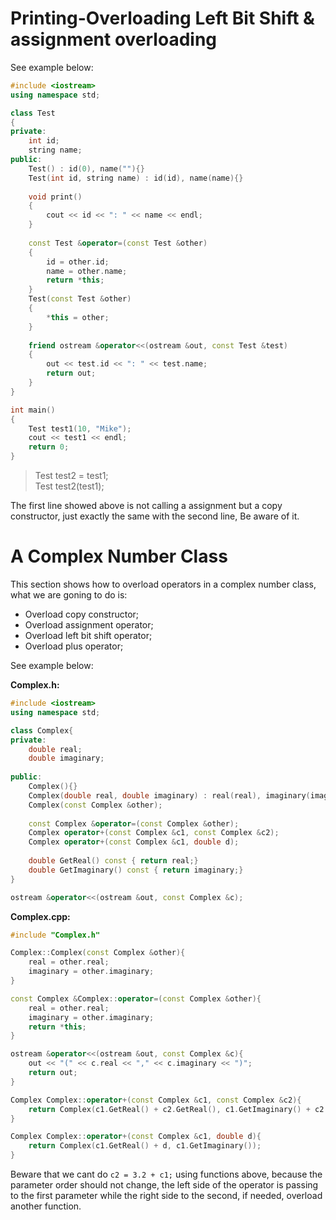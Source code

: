 # Printing-Overloading Left Bit Shift & assignment overloading
See example below:
```C++
#include <iostream>
using namespace std;

class Test
{
private:
	int id;
	string name;
public:
	Test() : id(0), name(""){}
	Test(int id, string name) : id(id), name(name){}
	
	void print()
	{
		cout << id << ": " << name << endl;
	}
	
	const Test &operator=(const Test &other)
	{
		id = other.id;
		name = other.name;
		return *this;
	}
	Test(const Test &other)
	{
		*this = other;
	}
	
	friend ostream &operator<<(ostream &out, const Test &test)
	{
		out << test.id << ": " << test.name;
		return out;
	}
}

int main()
{
	Test test1(10, "Mike");
	cout << test1 << endl;
	return 0;
}
```
> Test test2 = test1;  
> Test test2(test1);  

The first line showed above is not calling a assignment but a copy constructor, just exactly the same with the second line, Be aware of it.  
# A Complex Number Class  
This section shows how to overload operators in a complex number class, what we are goning to do is:
- Overload copy constructor;
- Overload assignment operator;
- Overload left bit shift operator;
- Overload plus operator;

See example below:  

**Complex.h:**  
```C++
#include <iostream>
using namespace std;

class Complex{
private:
	double real;
	double imaginary;
	
public:
	Complex(){}
	Complex(double real, double imaginary) : real(real), imaginary(imaginary){}
	Complex(const Complex &other);
	
	const Complex &operator=(const Complex &other);
	Complex operator+(const Complex &c1, const Complex &c2);
	Complex operator+(const Complex &c1, double d);
	
	double GetReal() const { return real;}
	double GetImaginary() const { return imaginary;}
}

ostream &operator<<(ostream &out, const Complex &c);
```
**Complex.cpp:**
```C++
#include "Complex.h"

Complex::Complex(const Complex &other){
	real = other.real;
	imaginary = other.imaginary;
}

const Complex &Complex::operator=(const Complex &other){
	real = other.real;
	imaginary = other.imaginary;
	return *this;
}

ostream &operator<<(ostream &out, const Complex &c){
	out << "(" << c.real << "," << c.imaginary << ")";
	return out;
}

Complex Complex::operator+(const Complex &c1, const Complex &c2){
	return Complex(c1.GetReal() + c2.GetReal(), c1.GetImaginary() + c2.GetImaginary());
}

Complex Complex::operator+(const Complex &c1, double d){
	return Complex(c1.GetReal() + d, c1.GetImaginary());
}
```
Beware that we cant do `c2 = 3.2 + c1;` using functions above, because the parameter order should not change, the left side of the operator is passing to the first parameter while the right side to the second, if needed, overload another function.
